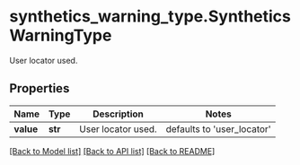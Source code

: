 # synthetics_warning_type.SyntheticsWarningType

User locator used.
## Properties
Name | Type | Description | Notes
------------ | ------------- | ------------- | -------------
**value** | **str** | User locator used. | defaults to 'user_locator'

[[Back to Model list]](../README.md#documentation-for-models) [[Back to API list]](../README.md#documentation-for-api-endpoints) [[Back to README]](../README.md)


